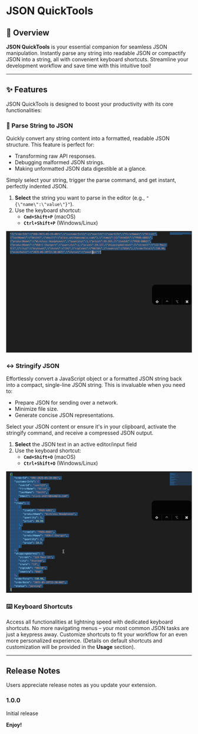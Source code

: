 # JSON QuickTools

## 🚀 Overview

**JSON QuickTools** is your essential companion for seamless JSON manipulation. Instantly parse any string into readable JSON or compactify JSON into a string, all with convenient keyboard shortcuts. Streamline your development workflow and save time with this intuitive tool!

---
## ✨ Features

JSON QuickTools is designed to boost your productivity with its core functionalities:

### 🔄 Parse String to JSON

Quickly convert any string content into a formatted, readable JSON structure. This feature is perfect for:
* Transforming raw API responses.
* Debugging malformed JSON strings.
* Making unformatted JSON data digestible at a glance.

Simply select your string, trigger the parse command, and get instant, perfectly indented JSON.

1.  **Select** the string you want to parse in the editor (e.g., `"{\"name\":\"value\"}"`).
2.  Use the keyboard shortcut:
    * **`Cmd+Shift+P`** (macOS)
    * **`Ctrl+Shift+P`** (Windows/Linux)

![Parse to JSON](./images/parse.gif)

### ↔️ Stringify JSON

Effortlessly convert a JavaScript object or a formatted JSON string back into a compact, single-line JSON string. This is invaluable when you need to:
* Prepare JSON for sending over a network.
* Minimize file size.
* Generate concise JSON representations.

Select your JSON content or ensure it's in your clipboard, activate the stringify command, and receive a compressed JSON output.

1.  **Select** the JSON text in an active editor/input field
2.  Use the keyboard shortcut:
    * **`Cmd+Shift+O`** (macOS)
    * **`Ctrl+Shift+O`** (Windows/Linux)

![Stringify JSON](./images/strigify.gif)

### ⌨️ Keyboard Shortcuts

Access all functionalities at lightning speed with dedicated keyboard shortcuts. No more navigating menus – your most common JSON tasks are just a keypress away. Customize shortcuts to fit your workflow for an even more personalized experience. (Details on default shortcuts and customization will be provided in the **Usage** section).

---
## Release Notes

Users appreciate release notes as you update your extension.

### 1.0.0

Initial release



**Enjoy!**
